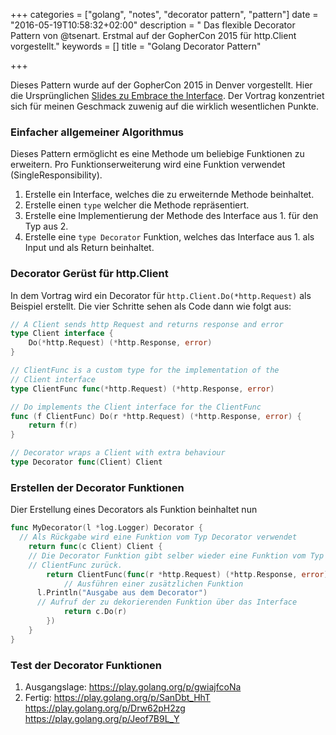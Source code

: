 +++
categories = ["golang", "notes", "decorator pattern", "pattern"]
date = "2016-05-19T10:58:32+02:00"
description = " Das flexible Decorator Pattern von @tsenart. Erstmal auf der GopherCon 2015 für http.Client vorgestellt."
keywords = []
title = "Golang Decorator Pattern"

+++

Dieses Pattern wurde auf der GopherCon 2015 in Denver vorgestellt. Hier die Ursprünglichen  [Slides zu Embrace the Interface](https://github.com/gophercon/2015-talks/blob/master/Tom%C3%A1s%20Senart%20-%20Embrace%20the%20Interface/ETI.pdf). Der Vortrag konzentriet sich für meinen Geschmack zuwenig auf die wirklich wesentlichen Punkte.

### Einfacher allgemeiner Algorithmus

Dieses Pattern ermöglicht es eine Methode um beliebige Funktionen zu erweitern. Pro Funktionserweiterung wird eine Funktion verwendet (SingleResponsibility).

1. Erstelle ein Interface, welches die zu erweiternde Methode beinhaltet.
2. Erstelle einen `type` welcher die Methode repräsentiert.
3. Erstelle eine Implementierung der Methode des Interface aus 1. für den Typ aus 2.
4. Erstelle eine `type Decorator` Funktion, welches das Interface aus 1. als Input und als Return beinhaltet.

### Decorator Gerüst für http.Client

In dem Vortrag wird ein Decorator für `http.Client.Do(*http.Request)` als Beispiel erstellt. Die vier Schritte sehen als Code dann wie folgt aus:

```Go
// A Client sends http Request and returns response and error
type Client interface {
	Do(*http.Request) (*http.Response, error)
}

// ClientFunc is a custom type for the implementation of the
// Client interface
type ClientFunc func(*http.Request) (*http.Response, error)

// Do implements the Client interface for the ClientFunc
func (f ClientFunc) Do(r *http.Request) (*http.Response, error) {
	return f(r)
}

// Decorator wraps a Client with extra behaviour
type Decorator func(Client) Client

```

### Erstellen der Decorator Funktionen

Dier Erstellung eines Decorators als Funktion beinhaltet nun

```Go
func MyDecorator(l *log.Logger) Decorator {
  // Als Rückgabe wird eine Funktion vom Typ Decorator verwendet
	return func(c Client) Client {
    // Die Decorator Funktion gibt selber wieder eine Funktion vom Typ
    // ClientFunc zurück.
		return ClientFunc(func(r *http.Request) (*http.Response, error) {
			// Ausführen einer zusätzlichen Funktion
      l.Println("Ausgabe aus dem Decorator")
      // Aufruf der zu dekorierenden Funktion über das Interface
			return c.Do(r)
		})
	}
}
```

### Test der Decorator Funktionen


1) Ausgangslage: https://play.golang.org/p/gwiajfcoNa
2) Fertig: https://play.golang.org/p/SanDbt_HhT
https://play.golang.org/p/Drw62pH2zg
https://play.golang.org/p/Jeof7B9L_Y
